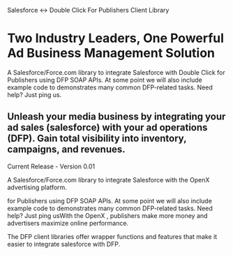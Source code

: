 Salesforce <-> Double Click For Publishers Client Library

Two Industry Leaders, One Powerful Ad Business Management Solution
==================================================

A Salesforce/Force.com library to integrate Salesforce with Double Click for Publishers using DFP SOAP APIs.  At some point we will also include example code to demonstrates many common DFP-related tasks.  Need help? Just ping us.

Unleash your media business by integrating your ad sales (salesforce) with your ad operations (DFP). Gain total visibility into inventory, campaigns, and revenues.
---
Current Release - Version 0.01

A Salesforce/Force.com library to integrate Salesforce with the OpenX advertising platform. 

for Publishers using DFP SOAP APIs. At some point we will also include example code to demonstrates many common DFP-related tasks. Need help? Just ping usWith the OpenX , publishers make more money and advertisers maximize online performance.

The DFP client libraries offer wrapper functions and features that make it easier to integrate salesforce with DFP.